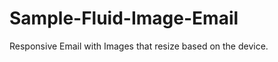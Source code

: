 Sample-Fluid-Image-Email
========================

Responsive Email with Images that resize based on the device.
